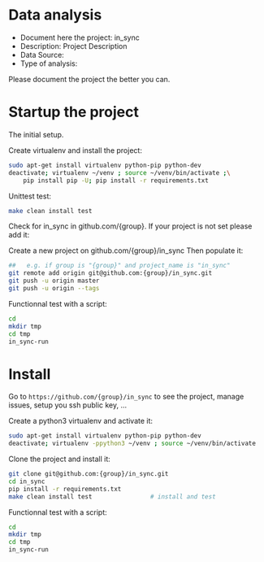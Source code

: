 # Data analysis
- Document here the project: in_sync
- Description: Project Description
- Data Source:
- Type of analysis:

Please document the project the better you can.

# Startup the project

The initial setup.

Create virtualenv and install the project:
```bash
sudo apt-get install virtualenv python-pip python-dev
deactivate; virtualenv ~/venv ; source ~/venv/bin/activate ;\
    pip install pip -U; pip install -r requirements.txt
```

Unittest test:
```bash
make clean install test
```

Check for in_sync in github.com/{group}. If your project is not set please add it:

Create a new project on github.com/{group}/in_sync
Then populate it:

```bash
##   e.g. if group is "{group}" and project_name is "in_sync"
git remote add origin git@github.com:{group}/in_sync.git
git push -u origin master
git push -u origin --tags
```

Functionnal test with a script:

```bash
cd
mkdir tmp
cd tmp
in_sync-run
```

# Install

Go to `https://github.com/{group}/in_sync` to see the project, manage issues,
setup you ssh public key, ...

Create a python3 virtualenv and activate it:

```bash
sudo apt-get install virtualenv python-pip python-dev
deactivate; virtualenv -ppython3 ~/venv ; source ~/venv/bin/activate
```

Clone the project and install it:

```bash
git clone git@github.com:{group}/in_sync.git
cd in_sync
pip install -r requirements.txt
make clean install test                # install and test
```
Functionnal test with a script:

```bash
cd
mkdir tmp
cd tmp
in_sync-run
```
